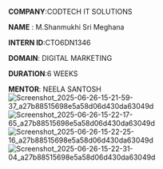 **COMPANY**:CODTECH IT SOLUTIONS

**NAME** : M.Shanmukhi Sri Meghana

**INTERN ID**:CTO6DN1346

**DOMAIN**: DIGITAL MARKETING

**DURATION**:6 WEEKS

**MENTOR**: NEELA SANTOSH
![Screenshot_2025-06-26-15-21-59-37_a27b88515698e5a58d06d430da63049d](https://github.com/user-attachments/assets/d7173a32-727f-4f2b-99bc-e9d41500c43b)
![Screenshot_2025-06-26-15-22-17-65_a27b88515698e5a58d06d430da63049d](https://github.com/user-attachments/assets/43abe5e5-88f1-44d3-84ed-715606f689e3)
![Screenshot_2025-06-26-15-22-25-16_a27b88515698e5a58d06d430da63049d](https://github.com/user-attachments/assets/02c5bb6a-c161-42ca-9976-35f4cce811da)
![Screenshot_2025-06-26-15-22-31-04_a27b88515698e5a58d06d430da63049d](https://github.com/user-attachments/assets/abcf2c84-b515-40f6-b8a5-2b5f08e54750)
